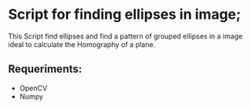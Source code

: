 # Script for finding ellipses in image;
This Script find ellipses and find a pattern of grouped ellipses in a image
ideal to calculate the Homography of a plane.


## Requeriments:
  - OpenCV
  - Numpy
